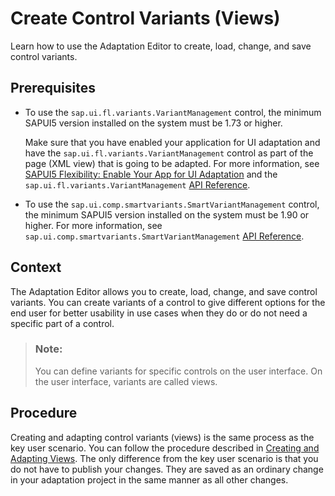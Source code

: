 <!-- loio3dbd97f940564b11a8b7baf1e08aa88e -->

# Create Control Variants \(Views\)

Learn how to use the Adaptation Editor to create, load, change, and save control variants.



<a name="loio3dbd97f940564b11a8b7baf1e08aa88e__prereq_lg3_hty_hkb"/>

## Prerequisites

-   To use the `sap.ui.fl.variants.VariantManagement` control, the minimum SAPUI5 version installed on the system must be 1.73 or higher.

    Make sure that you have enabled your application for UI adaptation and have the `sap.ui.fl.variants.VariantManagement` control as part of the page \(XML view\) that is going to be adapted. For more information, see [SAPUI5 Flexibility: Enable Your App for UI Adaptation](https://ui5.sap.com/#/topic/f1430c0337534d469da3a56307ff76af) and the `sap.ui.fl.variants.VariantManagement` [API Reference](https://ui5.sap.com/#/api/sap.ui.fl.variants.VariantManagement).

-   To use the `sap.ui.comp.smartvariants.SmartVariantManagement` control, the minimum SAPUI5 version installed on the system must be 1.90 or higher. For more information, see `sap.ui.comp.smartvariants.SmartVariantManagement` [API Reference](https://sapui5.hana.ondemand.com/#/api/sap.ui.comp.smartvariants.SmartVariantManagement).




<a name="loio3dbd97f940564b11a8b7baf1e08aa88e__context_ox1_lc2_3kb"/>

## Context

The Adaptation Editor allows you to create, load, change, and save control variants. You can create variants of a control to give different options for the end user for better usability in use cases when they do or do not need a specific part of a control.

> ### Note:  
> You can define variants for specific controls on the user interface. On the user interface, variants are called views.



<a name="loio3dbd97f940564b11a8b7baf1e08aa88e__steps-unordered_igc_4rp_qqb"/>

## Procedure

Creating and adapting control variants \(views\) is the same process as the key user scenario. You can follow the procedure described in [Creating and Adapting Views](https://help.sap.com/viewer/4fc8d03390c342da8a60f8ee387bca1a/latest/en-US/91ae3492323b42a79ca66fbfaf5af3f9.html). The only difference from the key user scenario is that you do not have to publish your changes. They are saved as an ordinary change in your adaptation project in the same manner as all other changes.

